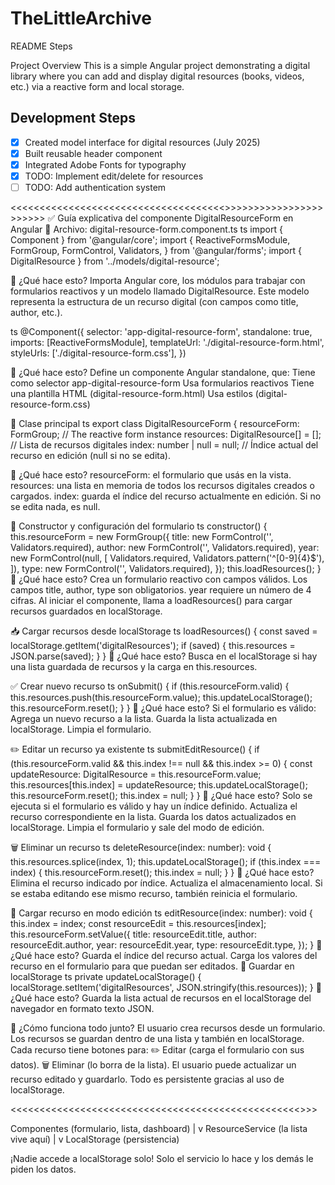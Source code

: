 # TheLittleArchive

 README Steps

Project Overview
This is a simple Angular project demonstrating a digital library where you can add and display digital resources (books, videos, etc.) via a reactive form and local storage.

## Development Steps

- [x] Created model interface for digital resources (July 2025)
- [x] Built reusable header component
- [x] Integrated Adobe Fonts for typography
- [x] TODO: Implement edit/delete for resources
- [ ] TODO: Add authentication system

<<<<<<<<<<<<<<<<<<<<<<<<<<<<<<<<<<<<<>>>>>>>>>>>>>>>>>>>>>>>
✅ Guía explicativa del componente DigitalResourceForm en Angular
📄 Archivo: digital-resource-form.component.ts
ts
import { Component } from '@angular/core';
import {
  ReactiveFormsModule,
  FormGroup,
  FormControl,
  Validators,
} from '@angular/forms';
import { DigitalResource } from '../models/digital-resource';

📌 ¿Qué hace esto?
Importa Angular core, los módulos para trabajar con formularios reactivos y un modelo llamado DigitalResource. 
Este modelo representa la estructura de un recurso digital (con campos como title, author, etc.).

ts
@Component({
  selector: 'app-digital-resource-form',
  standalone: true,
  imports: [ReactiveFormsModule],
  templateUrl: './digital-resource-form.html',
  styleUrls: ['./digital-resource-form.css'],
})

📌 ¿Qué hace esto?
Define un componente Angular standalone, que:
Tiene como selector app-digital-resource-form
Usa formularios reactivos
Tiene una plantilla HTML (digital-resource-form.html)
Usa estilos (digital-resource-form.css)

🧩 Clase principal
ts
export class DigitalResourceForm {
  resourceForm: FormGroup; // The reactive form instance
  resources: DigitalResource[] = []; // Lista de recursos digitales
  index: number | null = null; // Índice actual del recurso en edición (null si no se edita).
  
  📌 ¿Qué hace esto?
resourceForm: el formulario que usás en la vista.
resources: una lista en memoria de todos los recursos digitales creados o cargados.
index: guarda el índice del recurso actualmente en edición. Si no se edita nada, es null.

🔧 Constructor y configuración del formulario
ts
constructor() {
  this.resourceForm = new FormGroup({
    title: new FormControl('', Validators.required),
    author: new FormControl('', Validators.required),
    year: new FormControl(null, [
      Validators.required,
      Validators.pattern('^[0-9]{4}$'),
    ]),
    type: new FormControl('', Validators.required),
  });
  this.loadResources();
}
📌 ¿Qué hace esto?
Crea un formulario reactivo con campos válidos.
Los campos title, author, type son obligatorios.
year requiere un número de 4 cifras.
Al iniciar el componente, llama a loadResources() para cargar recursos guardados en localStorage.

📥 Cargar recursos desde localStorage
ts
loadResources() {
  const saved = localStorage.getItem('digitalResources');
  if (saved) {
    this.resources = JSON.parse(saved);
  }
}
📌 ¿Qué hace esto?
Busca en el localStorage si hay una lista guardada de recursos y la carga en this.resources.

✅ Crear nuevo recurso
ts
onSubmit() {
  if (this.resourceForm.valid) {
    this.resources.push(this.resourceForm.value);
    this.updateLocalStorage();
    this.resourceForm.reset();
  }
}
📌 ¿Qué hace esto?
Si el formulario es válido:
Agrega un nuevo recurso a la lista.
Guarda la lista actualizada en localStorage.
Limpia el formulario.

✏️ Editar un recurso ya existente
ts
submitEditResource() {
  if (this.resourceForm.valid && this.index !== null && this.index >= 0) {
    const updateResource: DigitalResource = this.resourceForm.value;
    this.resources[this.index] = updateResource;
    this.updateLocalStorage();
    this.resourceForm.reset();
    this.index = null;
  }
}
📌 ¿Qué hace esto?
Solo se ejecuta si el formulario es válido y hay un índice definido.
Actualiza el recurso correspondiente en la lista.
Guarda los datos actualizados en localStorage.
Limpia el formulario y sale del modo de edición.

🗑️ Eliminar un recurso
ts
deleteResource(index: number): void {
  this.resources.splice(index, 1);
  this.updateLocalStorage();
  if (this.index === index) {
    this.resourceForm.reset();
    this.index = null;
  }
}
📌 ¿Qué hace esto?
Elimina el recurso indicado por índice.
Actualiza el almacenamiento local.
Si se estaba editando ese mismo recurso, también reinicia el formulario.

🔄 Cargar recurso en modo edición
ts
editResource(index: number): void {
  this.index = index;
  const resourceEdit = this.resources[index];
  this.resourceForm.setValue({
    title: resourceEdit.title,
    author: resourceEdit.author,
    year: resourceEdit.year,
    type: resourceEdit.type,
  });
}
📌 ¿Qué hace esto?
Guarda el índice del recurso actual.
Carga los valores del recurso en el formulario para que puedan ser editados.
💾 Guardar en localStorage
ts
private updateLocalStorage() {
  localStorage.setItem('digitalResources', JSON.stringify(this.resources));
}
📌 ¿Qué hace esto?
Guarda la lista actual de recursos en el localStorage del navegador en formato texto JSON.

📌 ¿Cómo funciona todo junto?
El usuario crea recursos desde un formulario.
Los recursos se guardan dentro de una lista y también en localStorage.
Cada recurso tiene botones para:
✏️ Editar (carga el formulario con sus datos).
🗑️ Eliminar (lo borra de la lista).
El usuario puede actualizar un recurso editado y guardarlo.
Todo es persistente gracias al uso de localStorage.

<<<<<<<<<<<<<<<<<<<<<<<<<<<<<<<<<<<<<<<<<<<<<<<<<<<UPDATE>>>>

Componentes (formulario, lista, dashboard)
      |
      v
  ResourceService (la lista vive aquí)
      |
      v
 LocalStorage (persistencia)

¡Nadie accede a localStorage solo! Solo el servicio lo hace y los demás le piden los datos.
